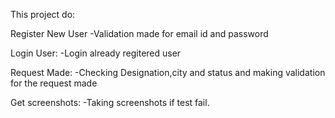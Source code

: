 This project do:

Register New User
-Validation made for email id and password

Login User:
-Login already regitered user

Request Made:
-Checking Designation,city and status and making validation for the request made

Get screenshots:
-Taking screenshots if test fail.
